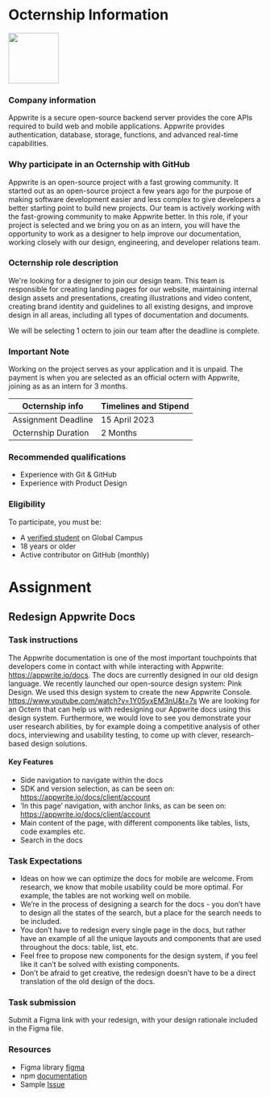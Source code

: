 # Octernship Information
<img src="https://appwrite.io/images-ee/press/logo-1.svg" width="100">

### Company information 
Appwrite is a secure open-source backend server provides the core APIs required to build web and mobile applications. Appwrite provides authentication, database, storage, functions, and advanced real-time capabilities.

### Why participate in an Octernship with GitHub
Appwrite is an open-source project with a fast growing community. It started out as an open-source project a few years ago for the purpose of making software development easier and less complex to give developers a better starting point to build new projects. Our team is actively working with the fast-growing community to make Appwrite better.
In this role, if your project is selected and we bring you on as an intern, you will have the opportunity to work as a designer to help improve our documentation, working closely with our design, engineering, and developer relations team. 


### Octernship role description
We're looking for a designer to join our design team. This team is responsible for creating landing pages for our website, maintaining internal design assets and presentations, creating illustrations and video content, creating brand identity and guidelines to all existing designs, and improve design in all areas, including all types of documentation and documents.

We will be selecting 1 octern to join our team after the deadline is complete.

### Important Note

Working on the project serves as your application and it is unpaid. The payment is when you are selected as an official octern with Appwrite, joining as as an intern for 3 months.


| Octernship info  | Timelines and Stipend |
| ------------- | ------------- |
| Assignment Deadline  | 15 April 2023  |
| Octernship Duration  | 2 Months  |


### Recommended qualifications
- Experience with Git & GitHub
- Experience with Product Design

### Eligibility
To participate, you must be:
* A [verified student](https://education.github.com/discount_requests/pack_application) on Global Campus
* 18 years or older
* Active contributor on GitHub (monthly)

# Assignment
## Redesign Appwrite Docs

### Task instructions
The Appwrite documentation is one of the most important touchpoints that developers come in contact with while interacting with Appwrite: https://appwrite.io/docs. The docs are currently designed in our old design language. We recently launched our open-source design system: Pink Design. We used this design system to create the new Appwrite Console. https://www.youtube.com/watch?v=1Y05yxEM3nU&t=7s We are looking for an Octern that can help us with redesigning our Appwrite docs using this design system. Furthermore, we would love to see you demonstrate your user research abilities, by for example doing a competitive analysis of other docs, interviewing and usability testing, to come up with clever, research-based design solutions.

#### Key Features
- Side navigation to navigate within the docs 
- SDK and version selection, as can be seen on: https://appwrite.io/docs/client/account
- ‘In this page’ navigation, with anchor links, as can be seen on: https://appwrite.io/docs/client/account
- Main content of the page, with different components like tables, lists, code examples etc.
- Search in the docs


### Task Expectations
- Ideas on how we can optimize the docs for mobile are welcome. From research, we know that mobile usability could be more optimal. For example, the tables are not working well on mobile.
- We’re in the process of designing a search for the docs - you don’t have to design all the states of the search, but a place for the search needs to be included.
- You don’t have to redesign every single page in the docs, but rather have an example of all the unique layouts and components that are used throughout the docs: table, list, etc.
- Feel free to propose new components for the design system, if you feel like it can’t be solved with existing components. 
- Don’t be afraid to get creative, the redesign doesn’t have to be a direct translation of the old design of the docs. 


### Task submission
Submit a Figma link with your redesign, with your design rationale included in the Figma file. 

### Resources
- Figma library [figma](https://www.figma.com/community/file/1205870689412229171)
- npm [documentation](https://docs.npmjs.com/)
- Sample [Issue](https://github.com/npm/cli/issues/6051)
